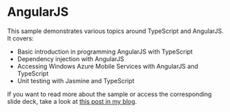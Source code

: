 # AngularJS 

This sample demonstrates various topics around TypeScript and AngularJS. It covers:

* Basic introduction in programming AngularJS with TypeScript
* Dependency injection with AngularJS
* Accessing Windows Azure Mobile Services with AngularJS and TypeScript
* Unit testing with Jasmine and TypeScript

If you want to read more about the sample or access the corresponding slide deck, take a look at 
[this post in my blog](http://www.software-architects.com/devblog/2013/10/17/AngularJS-with-TypeScript-and-Windows-Azure-Mobile-Services).
